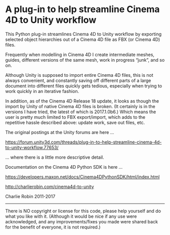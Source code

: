 # A plug-in to help streamline Cinema 4D to Unity workflow
This Python plug-in streamlines Cinema 4D to Unity workflow by exporting selected object hierarchies out of a Cinema 4D file as FBX (or Cinema 4D) files.

Frequently when modelling in Cinema 4D I create intermediate meshes, guides, different versions of the same mesh, work in progress “junk”, and so on.

Although Unity is supposed to import entire Cinema 4D files, this is not always convenient, and constantly saving off different parts of a large document into different files quickly gets tedious, especially when trying to work quickly in an iterative fashion.

In addition, as of the Cinema 4D Release 18 update, it looks as though the import by Unity of native Cinema 4D files is broken. (It certainly is in the versions I have tried, the latest of which is 2017.1.0b6.) Which means the user is pretty much limited to FBX export/import, which adds to the repetitive hassle described above: update work, save out files, etc.

The original postings at the Unity forums are here ...

https://forum.unity3d.com/threads/plug-in-to-help-streamline-cinema-4d-to-unity-workflow.77653/

... where there is a little more descriptive detail.

Documentation on the Cinema 4D Python SDK is here ...

https://developers.maxon.net/docs/Cinema4DPythonSDK/html/index.html

http://charlierobin.com/cinema4d-to-unity

Charlie Robin 2011-2017

***********************

There is NO copyright or license for this code, please help yourself and do what you like with it. (Although it would be nice if any use were acknowledged, and any improvements/fixes you made were shared back for the benefit of everyone, it is not required.)
